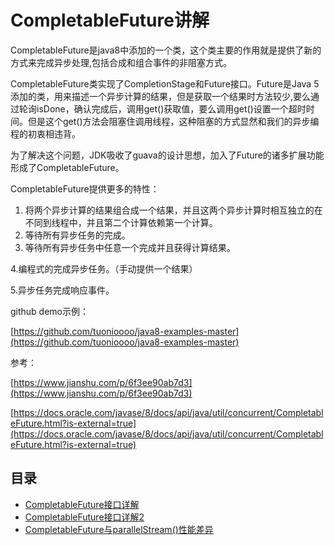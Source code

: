 # CompletableFuture讲解

CompletableFuture是java8中添加的一个类，这个类主要的作用就是提供了新的方式来完成异步处理,包括合成和组合事件的非阻塞方式。

CompletableFuture类实现了CompletionStage和Future接口。Future是Java 5添加的类，用来描述一个异步计算的结果，但是获取一个结果时方法较少,要么通过轮询isDone，确认完成后，调用get\(\)获取值，要么调用get\(\)设置一个超时时间。但是这个get\(\)方法会阻塞住调用线程，这种阻塞的方式显然和我们的异步编程的初衷相违背。

为了解决这个问题，JDK吸收了guava的设计思想，加入了Future的诸多扩展功能形成了CompletableFuture。

CompletableFuture提供更多的特性：

1. 将两个异步计算的结果组合成一个结果，并且这两个异步计算时相互独立的在不同到线程中，并且第二个计算依赖第一个计算。
2. 等待所有异步任务的完成。
3. 等待所有异步任务中任意一个完成并且获得计算结果。

4.编程式的完成异步任务。（手动提供一个结果）

5.异步任务完成响应事件。

github demo示例：

[https://github.com/tuonioooo/java8-examples-master](https://github.com/tuonioooo/java8-examples-master)

参考：

[https://www.jianshu.com/p/6f3ee90ab7d3](https://www.jianshu.com/p/6f3ee90ab7d3)

[https://docs.oracle.com/javase/8/docs/api/java/util/concurrent/CompletableFuture.html?is-external=true](https://docs.oracle.com/javase/8/docs/api/java/util/concurrent/CompletableFuture.html?is-external=true)

## 目录

* [CompletableFuture接口详解](completablefuture4e0029.md) 
* [CompletableFuture接口详解2](completablefuturejie-kou-xiang-jie-2.md)
* [CompletableFuture与parallelStream\(\)性能差异](completablefutureyu-parallelstream-xing-neng-cha-yi.md)

